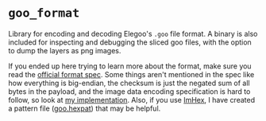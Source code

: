 # `goo_format`

Library for encoding and decoding Elegoo's `.goo` file format.
A binary is also included for inspecting and debugging the sliced goo files, with the option to dump the layers as png images.

If you ended up here trying to learn more about the format, make sure you read the [official format spec](https://github.com/elegooofficial/GOO).
Some things aren't mentioned in the spec like how everything is big-endian, the checksum is just the negated sum of all bytes in the payload, and the image data encoding specification is hard to follow, so look at [my implementation](src/encoded_layer.rs).
Also, if you use [ImHex](https://imhex.werwolv.net), I have created a pattern file ([goo.hexpat](goo.hexpat)) that may be helpful.
